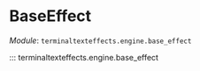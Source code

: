 # BaseEffect

*Module*: `terminaltexteffects.engine.base_effect`

::: terminaltexteffects.engine.base_effect
